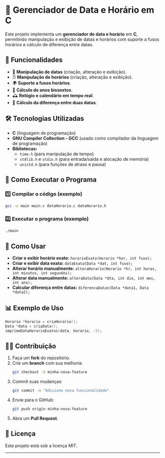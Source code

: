 # 📅 Gerenciador de Data e Horário em C

Este projeto implementa um **gerenciador de data e horário** em **C**, permitindo manipulação e exibição de datas e horários com suporte a fusos horários e cálculo de diferença entre datas.

## 📌 Funcionalidades
- 📆 **Manipulação de datas** (criação, alteração e exibição).
- ⏰ **Manipulação de horários** (criação, alteração e exibição).
- 🌍 **Suporte a fusos horários**.
- 📅 **Cálculo de anos bissextos**.
- 🕰️ **Relógio e calendário em tempo real**.
- 🔄 **Cálculo da diferença entre duas datas**.

## 🛠 Tecnologias Utilizadas
- **C** (linguagem de programação)
- **GNU Compiler Collection - GCC** (usado como compilador da linguagem de programação)
- **Bibliotecas:**
  - `time.h` (para manipulação de tempo)
  - `stdlib.h` e `stdio.h` (para entrada/saída e alocação de memória)
  - `unistd.h` (para funções de atraso e pausa)

## 🚀 Como Executar o Programa
### 1️⃣ Compilar o código (exemplo)
```bash
gcc -o main main.c dataHorario.c dataHorario.h
```

### 2️⃣ Executar o programa (exemplo)
```bash
./main
```

## 📖 Como Usar
- **Criar e exibir horário exato:** `horarioExato(Horario *hor, int fuso);`
- **Criar e exibir data exata:** `dataExata(Data *dat, int fuso);`
- **Alterar horário manualmente:** `alteraHorario(Horario *hr, int horas, int minutos, int segundos);`
- **Alterar data manualmente:** `alteraData(Data *dta, int dia, int mes, int ano);`
- **Calcular diferença entre datas:** `diferencaDatas(Data *data1, Data *data2);`

## 📊 Exemplo de Uso
```c
Horario *horario = criaHorario();
Data *data = criaData();
imprimeDataHorarioExatos(data, horario, -3);
```

## 👨‍💻 Contribuição
1. Faça um **fork** do repositório.
2. Crie um **branch** com sua melhoria:
   ```bash
   git checkout -b minha-nova-feature
   ```
3. Commit suas mudanças:
   ```bash
   git commit -m "Adiciona nova funcionalidade"
   ```
4. Envie para o GitHub:
   ```bash
   git push origin minha-nova-feature
   ```
5. Abra um **Pull Request**.

## 📄 Licença
Este projeto está sob a licença MIT.

---



